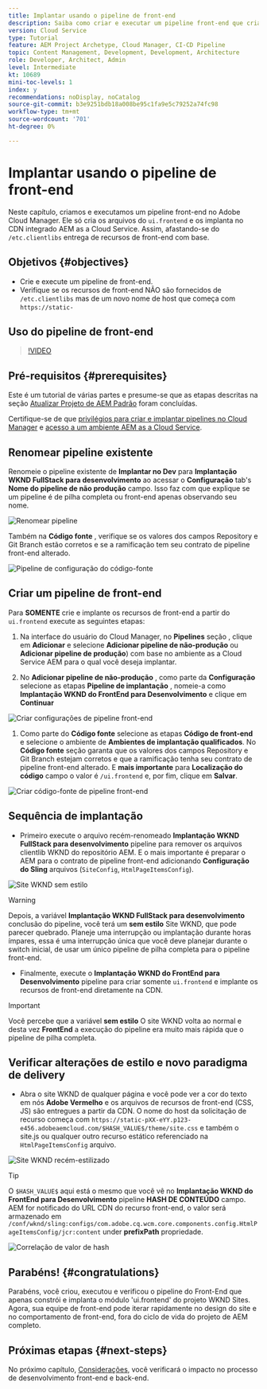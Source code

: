 ```yaml
---
title: Implantar usando o pipeline de front-end
description: Saiba como criar e executar um pipeline front-end que cria recursos front-end e implanta no CDN integrado AEM as a Cloud Service.
version: Cloud Service
type: Tutorial
feature: AEM Project Archetype, Cloud Manager, CI-CD Pipeline
topic: Content Management, Development, Development, Architecture
role: Developer, Architect, Admin
level: Intermediate
kt: 10689
mini-toc-levels: 1
index: y
recommendations: noDisplay, noCatalog
source-git-commit: b3e9251bdb18a008be95c1fa9e5c79252a74fc98
workflow-type: tm+mt
source-wordcount: '701'
ht-degree: 0%

---
```



# Implantar usando o pipeline de front-end

Neste capítulo, criamos e executamos um pipeline front-end no Adobe Cloud Manager. Ele só cria os arquivos do `ui.frontend` e os implanta no CDN integrado AEM as a Cloud Service. Assim, afastando-se do  `/etc.clientlibs` entrega de recursos de front-end com base.


## Objetivos {#objectives}

* Crie e execute um pipeline de front-end.
* Verifique se os recursos de front-end NÃO são fornecidos de `/etc.clientlibs` mas de um novo nome de host que começa com `https://static-`

## Uso do pipeline de front-end

>[!VIDEO](https://video.tv.adobe.com/v/3409420?quality=12&learn=on)

## Pré-requisitos {#prerequisites}

Este é um tutorial de várias partes e presume-se que as etapas descritas na seção [Atualizar Projeto de AEM Padrão](./update-project.md) foram concluídas.

Certifique-se de que [privilégios para criar e implantar pipelines no Cloud Manager](https://experienceleague.adobe.com/docs/experience-manager-cloud-manager/content/requirements/users-and-roles.html?lang=en#role-definitions) e [acesso a um ambiente AEM as a Cloud Service](https://experienceleague.adobe.com/docs/experience-manager-cloud-service/content/implementing/using-cloud-manager/manage-environments.html).

## Renomear pipeline existente

Renomeie o pipeline existente de __Implantar no Dev__ para  __Implantação WKND FullStack para desenvolvimento__ ao acessar o __Configuração__ tab&#39;s __Nome do pipeline de não produção__ campo. Isso faz com que explique se um pipeline é de pilha completa ou front-end apenas observando seu nome.

![Renomear pipeline](assets/fullstack-wknd-deploy-dev-pipeline.png)


Também na __Código fonte__ , verifique se os valores dos campos Repository e Git Branch estão corretos e se a ramificação tem seu contrato de pipeline front-end alterado.

![Pipeline de configuração do código-fonte](assets/fullstack-wknd-source-code-config.png)


## Criar um pipeline de front-end

Para __SOMENTE__ crie e implante os recursos de front-end a partir do `ui.frontend` execute as seguintes etapas:

1. Na interface do usuário do Cloud Manager, no __Pipelines__ seção , clique em __Adicionar__ e selecione __Adicionar pipeline de não-produção__ ou __Adicionar pipeline de produção__) com base no ambiente as a Cloud Service AEM para o qual você deseja implantar.

1. No __Adicionar pipeline de não-produção__ , como parte da __Configuração__ selecione as etapas __Pipeline de implantação__ , nomeie-a como __Implantação WKND do FrontEnd para Desenvolvimento__ e clique em __Continuar__

![Criar configurações de pipeline front-end](assets/create-frontend-pipeline-configs.png)

1. Como parte do __Código fonte__ selecione as etapas __Código de front-end__ e selecione o ambiente de __Ambientes de implantação qualificados__. No __Código fonte__ seção garanta que os valores dos campos Repository e Git Branch estejam corretos e que a ramificação tenha seu contrato de pipeline front-end alterado.
E __mais importante__ para __Localização do código__ campo o valor é `/ui.frontend` e, por fim, clique em __Salvar__.

![Criar código-fonte de pipeline front-end](assets/create-frontend-pipeline-source-code.png)


## Sequência de implantação

* Primeiro execute o arquivo recém-renomeado __Implantação WKND FullStack para desenvolvimento__ pipeline para remover os arquivos clientlib WKND do repositório AEM. E o mais importante é preparar o AEM para o contrato de pipeline front-end adicionando __Configuração do Sling__ arquivos (`SiteConfig`, `HtmlPageItemsConfig`).

![Site WKND sem estilo](assets/unstyled-wknd-site.png)

>[!WARNING]
>
>Depois, a variável __Implantação WKND FullStack para desenvolvimento__ conclusão do pipeline, você terá um __sem estilo__ Site WKND, que pode parecer quebrado. Planeje uma interrupção ou implantação durante horas ímpares, essa é uma interrupção única que você deve planejar durante o switch inicial, de usar um único pipeline de pilha completa para o pipeline front-end.


* Finalmente, execute o __Implantação WKND do FrontEnd para Desenvolvimento__ pipeline para criar somente `ui.frontend` e implante os recursos de front-end diretamente na CDN.

>[!IMPORTANT]
>
>Você percebe que a variável __sem estilo__ O site WKND volta ao normal e desta vez __FrontEnd__ a execução do pipeline era muito mais rápida que o pipeline de pilha completa.

## Verificar alterações de estilo e novo paradigma de delivery

* Abra o site WKND de qualquer página e você pode ver a cor do texto em nós __Adobe Vermelho__ e os arquivos de recursos de front-end (CSS, JS) são entregues a partir da CDN. O nome do host da solicitação de recurso começa com `https://static-pXX-eYY.p123-e456.adobeaemcloud.com/$HASH_VALUE$/theme/site.css` e também o site.js ou qualquer outro recurso estático referenciado na `HtmlPageItemsConfig` arquivo.


![Site WKND recém-estilizado](assets/newly-styled-wknd-site.png)



>[!TIP]
>
>O `$HASH_VALUE$` aqui está o mesmo que você vê no __Implantação WKND do FrontEnd para Desenvolvimento__  pipeline __HASH DE CONTEÚDO__ campo. AEM for notificado do URL CDN do recurso front-end, o valor será armazenado em `/conf/wknd/sling:configs/com.adobe.cq.wcm.core.components.config.HtmlPageItemsConfig/jcr:content` under __prefixPath__ propriedade.


![Correlação de valor de hash](assets/hash-value-correlartion.png)



## Parabéns! {#congratulations}

Parabéns, você criou, executou e verificou o pipeline do Front-End que apenas constrói e implanta o módulo &#39;ui.frontend&#39; do projeto WKND Sites. Agora, sua equipe de front-end pode iterar rapidamente no design do site e no comportamento de front-end, fora do ciclo de vida do projeto de AEM completo.

## Próximas etapas {#next-steps}

No próximo capítulo, [Considerações](considerations.md), você verificará o impacto no processo de desenvolvimento front-end e back-end.
